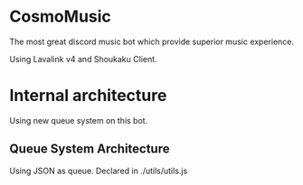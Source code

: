 # CosmoMusic
 The most great discord music bot which provide superior music experience.
 
 Using Lavalink v4 and Shoukaku Client.

# Internal architecture
 Using new queue system on this bot.

## Queue System Architecture
 Using JSON as queue. Declared in ./utils/utils.js
